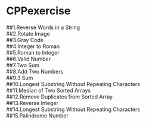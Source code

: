 # CPPexercise
##1.Reverse Words in a String  
##2.Rotate Image  
##3.Gray Code  
##4.Integer to Roman  
##5.Roman to Integer  
##6.Valid Number  
##7.Two Sum   
##8.Add Two Numbers  
##9.3 Sum  
##10.Longest Substring Without Repeating Characters  
##11.Median of Two Sorted Arrays  
##12.Remove Duplicates from Sorted Array  
##13.Reverse Integer  
##14.Longest Substring Without Repeating Characters  
##15.Palindrome Number  